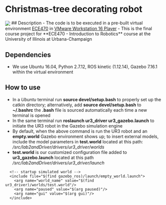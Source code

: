 
# Christmas-tree decorating robot ##
<img align="center" src="media/tree.jpg">
## Description
- The code is to be executed in a pre-built virtual environment <a href="http://coecsl.ece.illinois.edu/ece470/fall21/ECE470VM.zip" target="_blank">ECE470</a> in <a href="https://www.vmware.com/content/vmware/vmware-published-sites/us/products/workstation-player/workstation-player-evaluation.html.html" target="_blank">VMware Workstation 16 Player</a>
- This is the final course project for **ECE470 - Introduction to Robotics** course at the University of Illinois at Urbana-Champaign

<!-- - In a new *Ubuntu* terminal ,run **rosrun lab2_pkg.py lab2_spawn.py** to input the blocks in the simulation -->
<!-- - Enter **3** and **n** to input 3 blocks -->
<!-- - Run **rosrun lab2pkg_py lab2_exec.py --simulator True** -->
<!-- - Input **{1,2,3}** for start and end towers  -->


## Dependencies
- We use Ubuntu 16.04, Python 2.7.12, ROS kinetic (1.12.14), Gazebo 7.16.1 within the virtual environment

## How to use
- In a *Ubuntu* terminal run **source devel/setup.bash** to properly set up the catkin directory; alternatively, add **source devel/setup.bash** to **~/.bashrc** the **.bash** file is sourced automatically each time a new terminal is opened 
- In the same terminal run **roslaunch ur3_driver ur3_gazebo.launch** to initiate the UR3 robot in the Gazebo simulation engine
- By default, when the above command is run the UR3 robot and an **empty.world** Gazebo environment shows up;
  to insert external models, include the model parameters in **test.world** located at this path: */src/lab2andDriver/drivers/ur3_driver/worlds*
- **test.world** is our customized configuration file added to **ur3_gazebo.launch** located at this path */src/lab2andDriver/drivers/ur3_driver/launch*
```
  <!-- startup simulated world -->
  <include file="$(find gazebo_ros)/launch/empty_world.launch">
    <arg name="world_name" value="$(find ur3_driver)/worlds/test.world"/>
    <arg name="paused" value="$(arg paused)"/>
    <arg name="gui" value="$(arg gui)"/>
  </include>

```


<!-- ## Code Walk Through -->
<!-- *Initialize Q matrix*
- Initialize **Q** which is a 2D array that consists of the robot's orientation at each position(E.g **Q11** is the orientation of the robot when it is at the first tower position with $3$ blocks stacked, **Q21** is the orientation of the robot when it is at the second tower position with $3$ blocks stacked). -->

<!-- 
*gripper_callback(msg)*
- Takes in the info published from ur3/gripper_input
- gets the state of suction cup based on the input -->

<!-- *position_callback(msg)*
- Callback function thaat takes in the new angle position data published -->


<!-- *gripper(pub_cmd, loop_rate, io_0)*
- A function that controls the gripper based on the current position of the gripper and desired position of the block.


*move_arm(pub_cmd, loop_rate, dest, vel, accel)*
- A function that moves the robotic arm using the input destination, velocity and acceleration.

*move_block(pub_cmd, loop_rate, start_loc, start_height, end_loc, end_height)*
- A function that moves one block from start position to end position.

*main()*
- Main loop that determines how the UR3 robot moves according to user input           
          -->
